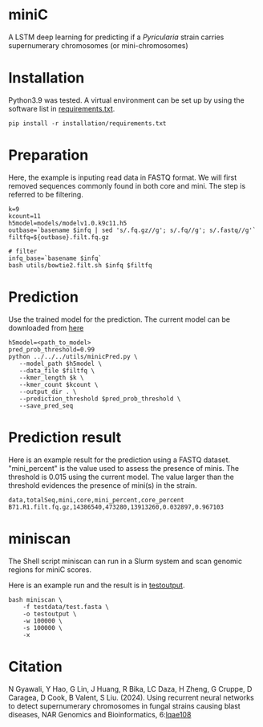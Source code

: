 # miniC
A LSTM deep learning for predicting if a *Pyricularia* strain carries supernumerary chromosomes (or mini-chromosomes)

# Installation
Python3.9 was tested. A virtual environment can be set up by using the software list in [requirements.txt](installation/requirements.txt).
```
pip install -r installation/requirements.txt
```

# Preparation
Here, the example is inputing read data in FASTQ format. We will first removed sequences commonly found in both core and mini. The step is referred to be filtering.  
```
k=9
kcount=11
h5model=models/modelv1.0.k9c11.h5
outbase=`basename $infq | sed 's/.fq.gz//g'; s/.fq//g'; s/.fastq//g'`
filtfq=${outbase}.filt.fq.gz

# filter
infq_base=`basename $infq`
bash utils/bowtie2.filt.sh $infq $filtfq
```

# Prediction
Use the trained model for the prediction. The current model can be downloaded from [here](https://people.beocat.ksu.edu/~liu3zhen/models/model_final.h5)

```
h5model=<path_to_model>
pred_prob_threshold=0.99
python ../../../utils/minicPred.py \
   --model_path $h5model \
   --data_file $filtfq \
   --kmer_length $k \
   --kmer_count $kcount \
   --output_dir . \
   --prediction_threshold $pred_prob_threshold \
   --save_pred_seq
```

# Prediction result
Here is an example result for the prediction using a FASTQ dataset. "mini_percent" is the value used to assess the presence of minis. The threshold is 0.015 using the current model. The value larger than the threshold evidences the presence of mini(s) in the strain.   
```
data,totalSeq,mini,core,mini_percent,core_percent
B71.R1.filt.fq.gz,14386540,473280,13913260,0.032897,0.967103
```

# miniscan
The Shell script miniscan can run in a Slurm system and scan genomic regions for miniC scores.  

Here is an example run and the result is in [testoutput](https://github.com/PlantG3/miniC/tree/main/miniscan/testoutput).   
```
bash miniscan \
	-f testdata/test.fasta \
	-o testoutput \
	-w 100000 \
	-s 100000 \
	-x
```

# Citation
N Gyawali, Y Hao, G Lin, J Huang, R Bika, LC Daza, H Zheng, G Cruppe, D Caragea, D Cook, B Valent, S Liu. (2024). Using recurrent neural networks to detect supernumerary chromosomes in fungal strains causing blast diseases, NAR Genomics and Bioinformatics, 6:[lqae108](https://doi.org/10.1093/nargab/lqae108)

